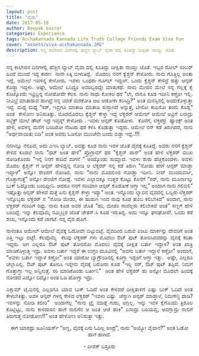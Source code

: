```yaml
---
layout: post
title: "ವೈವಾ"
date: 2017-05-18
author: Deepak basrur
categories: Experience
tags: AcchaKannada Kannada Life Truth College Friends Exam Viva Fun
cover: "assets/viva-acchakannada.JPG"
description: ನನ್ನ ಕಾಲೇಜಿನ ದಿನಗಳಲ್ಲಿ ಹೆಚ್ಚಿನ ಲ್ಯಾಬ್ ವೈವಾ ದಲ್ಲಿ ಕೂತಿದ್ದು ದೀಕ್ಷಿತಾ ನಾಯ್ಡು ಜೊತೆ.
---
```


<p align ="justify">ನನ್ನ ಕಾಲೇಜಿನ ದಿನಗಳಲ್ಲಿ ಹೆಚ್ಚಿನ ಲ್ಯಾಬ್ ವೈವಾ ದಲ್ಲಿ ಕೂತಿದ್ದು ದೀಕ್ಷಿತಾ ನಾಯ್ಡು ಜೊತೆ. ಇಬ್ಬರ ರೋಲ್ ನಂಬರ್ ಹಿಂದೆ ಮುಂದೆ ಇದ್ದ ಕಾರಣ  ನಾನೇ ಸಿಕ್ಕಿ ಬೀಳುತಿದ್ದೆ.  ಮೊದಲು ನನಗೆ ಕ್ವೆಶ್ಚನ್ ಕೇಳೋರು. ನಾನು ಗೊತ್ತಿಲ್ಲ ಅಂತಾ ಇದ್ದೆ. ಆಮೇಲೆ ಇವಳನ್ನ ಕೇಳೋರು. ಇವಳು ಒಂಥರಾ ಗೂಗಲ್ ಇದ್ದಂಗೆ. ಒಂದು ಕ್ವೆಶ್ಚನ್ ಕೇಳಿದ್ರೆ ಹತ್ತು ಆನ್ಸರ್ ಕೊಡ್ತಾ ಇದ್ದಳು. ಅಷ್ಟೇ, ಆಮೇಲೆ ಏನಿದ್ರೂ ಅವರಿಬ್ಬರದ್ದೇ ಮಾತುಕಥೆ. ನಾನು ಮೇಜಿನ ಮೇಲೆ ನನ್ನ ಗಲ್ಲಕ್ಕೆ ಕೈ ಕೊಟ್ಕೊಂಡು ಇವ್ರಿಬ್ರನ್ನ ನೋಡೋದೇ ಕೆಲಸ. ನಾನು ಸಾಧು ಕೋಕಿಲ ಥರ “ಲೇ, ನಾನೂ ಕೂಡ ಇದೀನಿ ಕಣ್ರೋ ಇಲ್ಲಿ. ನೀವಿಬ್ರೆ ಮಾತಾಡುವ ಹಾಗಿದ್ರೆ ನನ್ನ ಯಾಕೆ ಮರಕೋತಿ ಆಟ ಆಡೋಕಾ ಕರಿಸಿದ್ರಿ?” ಅಂತ ಮನಸ್ಸಿನಲ್ಲಿ ಅಂದುಕೊಳ್ಳುತ್ತಾ ಇದ್ದೆ. ಮಧ್ಯೆ ಮಧ್ಯೆ “ಸರ್, ಇಬ್ರಿಗೂ ಮಾತಾಡಿ ಮಾತಾಡಿ ಸುಸ್ತಾಗಿದೆ ಅನ್ಸುತ್ತೆ, ಟೀನೋ ಕಾಫಿನೋ ತಂದು ಕೊಡ್ಲ“ ಅಂತ  ಕೇಳೋಣ ಅನಿಸುತಿತ್ತು. ಮೊದಮೊದಲು ಕ್ವೆಶ್ಚನ್ ಕೇಳ್ತಾ ಇದ್ದ ಲೆಕ್ಚರರ್ ಆಮೇಲ್ ಆಮೇಲೆ ಅವ್ರಿಗೆ ಏನಾದ್ರು ಸಬ್ಜೆಕ್ಟ್ ಮೇಲೆ ಡೌಟ್ ಇದ್ರೆ ಇವ್ಳನ್ನ್ ಕೇಳೋರು . ಇವಳು ಆನ್ಸರ್ ಕೊಡೋಳು.  ಕೊನೆಗೆ, ಲೆಕ್ಚರೆರ್ರೆ  ಥ್ಯಾಂಕ್ಸ್ ಅಂತ ಹೇಳಿ, ಅವಳನ್ನ ಮನೆಗೆ ಬಂದಿರೋ ನೆಂಟರು ಥರ ಕಳಿಸಿ ಕೊಡುತ್ತಾ ಇದ್ದರು. ಆಮೇಲೆ ನನ್ ಕಡೆ ತಿರುಗಿದರೆ, ನಾನು “ಅರ್ಥವಾಯಿತು ಬಿಡಿ” ಅಂತ ಅವರು ಓಡಿಸೋ ಮುಂಚೆನೇ ಬಂದು ಬಿಡ್ತಾ ಇದ್ದೆ..!!!</p> <!-- more -->

<p align ="justify">ನನಗಿನ್ನೂ ನೆನಪಿದೆ, ಅದು ಎಇಸಿ ಲ್ಯಾಬ್. ಅವತ್ತು ಕೂಡ ನಾನು ಇವಳ ಜೊತೆ ವೈವಕ್ಕೆ ಕೂತಿದ್ದೆ. ಅವರು ನನಗೆ ಕ್ವೆಶ್ಚನ್ ಕೇಳಿದ ಕೂಡಲೆ ನಾನು “ಥಟ್ ಅಂತ ಹೇಳಿ” ಪ್ರೊಗ್ರಾಮ್ ಥರ “ಕ್ವೆಶ್ಚನ್ ಪಾಸ್“ ಅಂತ ಹೇಳಿ ಲೆಕ್ಚರರ್ ಮುಖ ನೋಡಿಕೊಂಡು “ಇನ್ನ ನಿನಗೆ ಕಾದಿದೆ ಮಗನೆ “ ಅಂದ್ಕೊಂಡು ಸುಮ್ನಾದೆ. ಇವಳು ಶುರು ಹಚ್ಚಿಕೊಂಡಳು. ಅವಳು ಮೊದಲ ಕ್ವೆಶ್ಚನ್ ಗೆ ಆನ್ಸರ್ ಹೇಳಿದ್ದನ್ನ ನೋಡಿ ಆ ಲೆಕ್ಚರರ್ ನನ್ನ ಕಡೆ ತಿರುಗಿ “ನೋಡು ಹೇಗೆ ಆನ್ಸರ್ ಮಾಡ್ತಾ ಇದ್ದಾಳೆ” ಅನ್ನೋ ರೇಂಜಿಗೆ ನೋಡಿದ. ನಾನು “ನಾನು ಮೊದಲಿಂದ ನೋಡ್ತಾ ಇದೀನಿ. ನೀವ್ ಮುಂದುವರ್ಸಿ, ಗೊತ್ತಾಗುತ್ತೆ” ಅನ್ನೋ ರೇಂಜಿಗೆ ನೋಡ್ದೆ. ಇವಳು ಎಲ್ಲಾದಕ್ಕೂ ಉತ್ತರ ಕೊಟ್ಟು ಕೊನೆಗೆ “ಸರ್, ನಾನು ಮೂರ್ನಾಲ್ಕು ಬುಕ್ ಓದ್ಕೊಂಡು ಬಂದಿದ್ದೀನಿ. ಆದರೂ ನನಗೆ ಸರಿಯಾಗಿ ಆನ್ಸರ್ ಕೊಡೋಕೆ ಆಗ್ತಾ ಇಲ್ಲ” ಅಂದಾಗ ನಾನು ಗಲಿಬಿಲಿ“ ಇಷ್ಟೊತ್ತು ಆನ್ಸರ್ ಹೇಳದೆ ಮತ್ತೆ ಏನು ಕ್ವೆಶ್ಚನ್ ಕೇಳ್ತಾ ಇದ್ಯಾ” ಅಂತ. ಇನ್ನೊಂದು ಲ್ಯಾಬಿನ ವೈವದಲ್ಲಿ ಒಬ್ಬರು ಲೆಕ್ಚರರ್ ಇನ್ನೊಬ್ಬರು ಲೆಕ್ಚರರ್ ನ “ನೋಡಿ ಮೇಡಂ, ಈ ಹುಡುಗಿ ಇಂದ ನಾವು ಕೂಡ ತುಂಬ ಕಲಿಬೇಕಿದೆ“ ಅಂದಾಗ, ನಾನು ಲೆಕ್ಚರರ್ ಗುಂಪಿಗೆ ಶಿಫ್ಟು. ನಾನು ಕೂಡ ಅವರ ಜೊತೆ “ಹು, ಮೇಡಂ ನಾವೆಲ್ಲರು ಕಲಿಬೇಕಿದೆ ಅಂತ” ಸಣ್ಣಗೆ ಹೇಳಿ ಬಂದಿದ್ದೆ. ಇನ್ನು ಕೆಲವೊಮ್ಮೆ ನಮ್ಮಿಬ್ಬರ ಜೊತೆ ಚೇತನ್.ಸಿ ಕೂಡ ಇರುತಿದ್ದ. ಅದು ಇನ್ನೂ ಘನಘೋರ!. ಒಂದು ಕಡೆ ಶಂಖ, ಇನ್ನೊಂದು ಕಡೆ ಜಾಗಟೆ. ನನ್ನ ವೈವ ಹೊಗೆ.</p>

<p align ="justify">ನಾನಂತೂ ಆಮೇಲ್ ಆಮೇಲೆ ವೈವಕ್ಕೆ ಓದೋದೇ ಬಿಟ್ಟುಬಿಟ್ಟೆ. ವೈವದಿಂದ ಬರುವ ಎಂಟು ಮಾರ್ಕನ್ನು ದೇವರಿಗೆ ಅಂತ ಎತ್ತಿ ಇಟ್ಟು ಬಿಟ್ಟೆ!. ಕೆಲವೊಮ್ಮೆ  ಕೆಲವು ಲೆಕ್ಚರರ್ ಗಳು ಮೊದಲು ಔಟ್ ಪುಟ್ ತೋರಿಸಿದವರನ್ನು ವೈವಕ್ಕೆ ಕರಿತಾ ಇದ್ದರು. ಆಗ ಎಲ್ಲರೂ ಔಟ್ ಪುಟ್ ತೋರಿಸೋ ಮೊದಲು ವೈವಕ್ಕೆ ದೀಕ್ಷಿತ ಬರ್ತಾ ಇದ್ದಾಳ? ಅಂತ ಖಾತ್ರಿ ಮಾಡಿಕೊಳ್ಳುತ್ತ ಇದ್ರು. ಅವಳು ಬರ್ತಾ ಇದ್ದರೆ ಈ ಉಗ್ರಂ ಮೂವಿನಲ್ಲಿ “ಅವನು ಬರ್ತಾ ಇದ್ದಾನೆ ಕಣ್ರೋ” ಅಂದಂಗೆ, “ಅವಳು ಬರ್ತಾ ಇದ್ದಾಳೆ ಕಣ್ರೋ” ಅಂತ ಯಾರೋ ಬ್ಯಾಗ್ರೌಂಡಿನಲ್ಲಿ ಕೂಗ್ತಾ ಇದ್ದಂಗೆ ಆಗ್ತಾ ಇತ್ತು.  ಅಷ್ಟೇ, ಎಲ್ಲರೂ ಚೆಲ್ಲಾಪಿಲ್ಲಿ. ಔಟ್ ಪುಟ್ ತೋರಿಸಿ ಇನ್ನೇನು ವೈವಕ್ಕೆ ಬರೋರು ಕೂಡ "ಇಲ್ಲ ಸರ್, ಔಟ್ ಪುಟ್ ತಪ್ಪಿದೆ. ನಿಮಗೆ ಗೊತ್ತಾಗ್ತಾ ಇಲ್ಲ ಅನ್ನಿಸುತ್ತೆ. ಸರಿ ಮಾಡಿಕೊಂಡು ಬರ್ತೀನಿ"  ಅಂತ ಹೇಳಿ ಲೆಕ್ಚರರ್ ಹು ಅನ್ನೋ ಮೊದಲೇ ಹಿಂದಕ್ಕೆ ನೋಡದೆ ಎದ್ನೋ ಬಿದ್ನೋ ಅಂತ ಓಡಿ ಹೋಗ್ತಾ ಇದ್ರು.</p>

<p align ="justify">ಎಕ್ಸಾಮ್ ಟೈಮಿನಲ್ಲಿ ಎಲ್ಲರಿಗೂ ಯಾವ ಬುಕ್ ಓದಿದೆ ಅಂತ ಕೇಳಿದರೆ ದೀಕ್ಷಿತಾಳಿಗೆ ಎಷ್ಟು ಬುಕ್ ಓದಿದೆ ಅಂತ ಕೇಳಬೇಕಿತ್ತು. ಅವಳ ಆನ್ಸರ್ ಗಳನ್ನ ಕೇಳಿದ ಲೆಕ್ಚರರ್ “ಇವಳು ಎಷ್ಟು  ಚೆನ್ನಾಗಿ ಆನ್ಸರ್ ಮಾಡ್ತಾಳೆ, ನಿಮಗೇನ್ರಿ ದಾಡಿ? ಇವಳನ್ನು ನೋಡಿ ಕಲೀರಿ“  ಅಂದಾಗೆಲ್ಲ “ನಾನು ಟ್ರೈ ಮಾಡ್ದೆ ಗುರು, ಆಗ್ಲಿಲ್ಲ. ಇನ್ನು ಇವಳ ಕೈಗೊಂದು ತ್ರಿಶೂಲ ಕೊಟ್ಬಿಟ್ಟು, ನಾನು ಕಾಳಿದಾಸನ ಹಾಗೆ ನಾಲಿಗೆನ ಆ ಅಂತ ಆಚೆ ಹಾಕಿ” ಏನಾದ್ರು ಬರಿಯವ್ವ, ಆವಗ್ಲಾದ್ರು ನಾಲಿಗೆ ತಿರುಗುತ್ತ ನೋಡೋಣ!!” ಅಂತ ಹೇಳೋಣ ಅನಿಸುತ್ತಾ ಇತ್ತು.</p>

<p align ="center">ಈಗ ಯಾರದ್ರು ಜೂನಿಯರ್ಸ್ “ಅಣ್ಣ, ವೈವಕ್ಕೆ ಏನು ಓದಿಲ್ಲ ಅಂದ್ರೆ”, ನಾನು “ಅಯ್ಯೋ ವೈವಾನ?” ಅಂತ ಓಡೋ ಹಾಗೆ ಹಾಗಿದೆ.</p>

<p align ="center">- ದೀಪಕ್ ಬಸ್ರೂರು </p>
